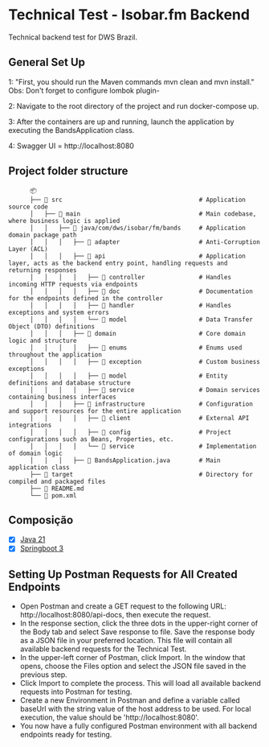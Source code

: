 # Technical Test - Isobar.fm Backend

Technical backend test for DWS Brazil.

## General Set Up

1: "First, you should run the Maven commands mvn clean and mvn install." Obs: Don't forget to configure lombok plugin-

2: Navigate to the root directory of the project and run docker-compose up.

3: After the containers are up and running, launch the application by executing the BandsApplication class.

4: Swagger UI = http://localhost:8080

## **Project folder structure**

```
      📦
      ├── 📁 src                                      # Application source code
      │   ├── 📁 main                                 # Main codebase, where business logic is applied
      │   │   ├── 📁 java/com/dws/isobar/fm/bands     # Application domain package path
      │   │   │   ├── 📁 adapter                      # Anti-Corruption Layer (ACL)
      │   │   │   ├── 📁 api                          # Application layer, acts as the backend entry point, handling requests and returning responses
      │   │   │   │   ├── 📁 controller               # Handles incoming HTTP requests via endpoints
      │   │   │   │   ├── 📁 doc                      # Documentation for the endpoints defined in the controller
      │   │   │   │   ├── 📁 handler                  # Handles exceptions and system errors
      │   │   │   │   └── 📁 model                    # Data Transfer Object (DTO) definitions
      │   │   │   ├── 📁 domain                       # Core domain logic and structure
      │   │   │   │   ├── 📁 enums                    # Enums used throughout the application
      │   │   │   │   ├── 📁 exception                # Custom business exceptions
      │   │   │   │   ├── 📁 model                    # Entity definitions and database structure
      │   │   │   │   ├── 📁 service                  # Domain services containing business interfaces
      │   │   │   ├── 📁 infrastructure               # Configuration and support resources for the entire application
      │   │   │   │   ├── 📁 client                   # External API integrations
      │   │   │   │   ├── 📁 config                   # Project configurations such as Beans, Properties, etc.
      │   │   │   │   └── 📁 service                  # Implementation of domain logic
      │   │   │   ├── 📄 BandsApplication.java        # Main application class
      ├── 📁 target                                   # Directory for compiled and packaged files
      ├── 📄 README.md
      └── 📄 pom.xml
```

## **Composição**

- [x] [Java 21](https://docs.oracle.com/en/java/javase/21/)
- [x] [Springboot 3](https://spring.io/projects/spring-boot)

##  Setting Up Postman Requests for All Created Endpoints

- Open Postman and create a GET request to the following URL: http://localhost:8080/api-docs, then execute the request.
- In the response section, click the three dots in the upper-right corner of the Body tab and select Save response to file. Save the response body as a JSON file in your preferred location. This file will contain all available backend requests for the Technical Test.
- In the upper-left corner of Postman, click Import. In the window that opens, choose the Files option and select the JSON file saved in the previous step.
- Click Import to complete the process. This will load all available backend requests into Postman for testing.
- Create a new Environment in Postman and define a variable called baseUrl with the string value of the host address to be used. For local execution, the value should be 'http://localhost:8080'.
- You now have a fully configured Postman environment with all backend endpoints ready for testing.
